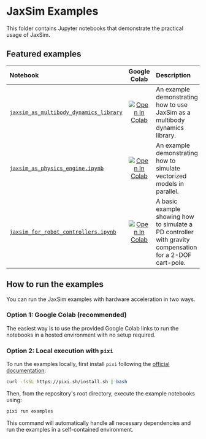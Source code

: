# JaxSim Examples

This folder contains Jupyter notebooks that demonstrate the practical usage of JaxSim.

## Featured examples

| Notebook | Google Colab | Description |
| :--- | :---: | :--- |
| [`jaxsim_as_multibody_dynamics_library`](./jaxsim_as_multibody_dynamics_library.ipynb) | [![Open In Colab][colab_badge]][ipynb_jaxsim_as_multibody_dynamics] | An example demonstrating how to use JaxSim as a multibody dynamics library. |
| [`jaxsim_as_physics_engine.ipynb`](./jaxsim_as_physics_engine.ipynb) | [![Open In Colab][colab_badge]][ipynb_jaxsim_as_physics_engine] | An example demonstrating how to simulate vectorized models in parallel. |
| [`jaxsim_for_robot_controllers.ipynb`](./jaxsim_for_robot_controllers.ipynb) | [![Open In Colab][colab_badge]][ipynb_jaxsim_closed_loop] | A basic example showing how to simulate a PD controller with gravity compensation for a 2-DOF cart-pole. |

[colab_badge]: https://colab.research.google.com/assets/colab-badge.svg
[ipynb_jaxsim_closed_loop]: https://colab.research.google.com/github/ami-iit/jaxsim/blob/main/examples/jaxsim_for_robot_controllers.ipynb
[ipynb_jaxsim_as_physics_engine]: https://colab.research.google.com/github/ami-iit/jaxsim/blob/main/examples/jaxsim_as_physics_engine.ipynb
[ipynb_jaxsim_as_multibody_dynamics]: https://colab.research.google.com/github/ami-iit/jaxsim/blob/main/examples/jaxsim_as_multibody_dynamics_library.ipynb

## How to run the examples

You can run the JaxSim examples with hardware acceleration in two ways.

### Option 1: Google Colab (recommended)

The easiest way is to use the provided Google Colab links to run the notebooks in a hosted environment
with no setup required.

### Option 2: Local execution with `pixi`

To run the examples locally, first install `pixi` following the [official documentation][pixi_installation]:

[pixi_installation]: https://pixi.sh/#installation

```bash
curl -fsSL https://pixi.sh/install.sh | bash
```

Then, from the repository's root directory, execute the example notebooks using:

```bash
pixi run examples
```

This command will automatically handle all necessary dependencies and run the examples in a self-contained environment.

